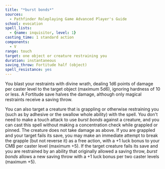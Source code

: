 ```yaml
---
title: "*burst bonds*"
sources:
  - Pathfinder Roleplaying Game Advanced Player's Guide
school: evocation
spell_lists:
  - {name: inquisitor, level: 1}
casting_time: 1 standard action
components:
  - V
range: touch
target: one object or creature restraining you
duration: instantaneous
saving_throw: Fortitude half (object)
spell_resistance: yes
---
```


You blast your restraints with divine wrath, dealing 1d6 points of damage per caster level to the target object (maximum 5d6), ignoring hardness of 10 or less. A Fortitude save halves the damage, although only magical restraints receive a saving throw.

You can also target a creature that is grappling or otherwise restraining you (such as by adhesive or the swallow whole ability) with the spell. You don't need to make a touch attack to use *burst bonds* against a creature, and you can cast this spell without making a concentration check while grappled or pinned. The creature does not take damage as above. If you are grappled and your target fails its save, you may make an immediate attempt to break the grapple (but not reverse it) as a free action, with a +1 luck bonus to your CMB per caster level (maximum +5). If the target creature fails its save and you are restrained by an ability that originally allowed a saving throw, *burst bonds* allows a new saving throw with a +1 luck bonus per two caster levels (maximum +5).

